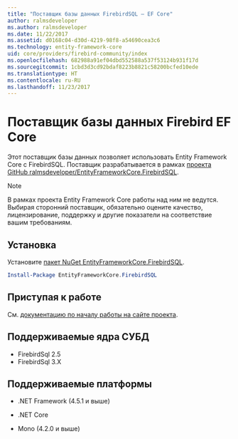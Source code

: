 ```yaml
---
title: "Поставщик базы данных FirebirdSQL — EF Core"
author: ralmsdeveloper
ms.author: ralmsdeveloper
ms.date: 11/22/2017
ms.assetid: d0168c04-d30d-4219-98f8-a54690cea3c6
ms.technology: entity-framework-core
uid: core/providers/firebird-community/index
ms.openlocfilehash: 682988a91ef04dbd552588a537f53124b931f17d
ms.sourcegitcommit: 1cbd3d3cd92bdaf8223b8821c58200bcfed10ede
ms.translationtype: HT
ms.contentlocale: ru-RU
ms.lasthandoff: 11/23/2017
---
```

# <a name="firebird-ef-core-database-provider"></a>Поставщик базы данных Firebird EF Core

Этот поставщик базы данных позволяет использовать Entity Framework Core с FirebirdSQL. Поставщик разрабатывается в рамках [проекта GitHub ralmsdeveloper/EntityFrameworkCore.FirebirdSQL](https://github.com/ralmsdeveloper/EntityFrameworkCore.FirebirdSQL).

> [!NOTE]  
>
> В рамках проекта Entity Framework Core работы над ним не ведутся. Выбирая сторонний поставщик, обязательно оцените качество, лицензирование, поддержку и другие показатели на соответствие вашим требованиям.

## <a name="install"></a>Установка

Установите [пакет NuGet EntityFrameworkCore.FirebirdSQL](https://www.nuget.org/packages/EntityFrameworkCore.FirebirdSQL).

``` powershell
Install-Package EntityFrameworkCore.FirebirdSQL
```

## <a name="get-started"></a>Приступая к работе

См. [документацию по началу работы на сайте проекта](https://github.com/ralmsdeveloper/EntityFrameworkCore.FirebirdSQL/wiki).

## <a name="supported-database-engines"></a>Поддерживаемые ядра СУБД

* FirebirdSql 2.5
* FirebirdSql 3.X

## <a name="supported-platforms"></a>Поддерживаемые платформы

* .NET Framework (4.5.1 и выше)

* .NET Core

* Mono (4.2.0 и выше)
